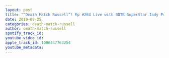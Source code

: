 ```yaml
---
layout: post
title: "“Death Match Russell”! Ep #264 Live with BOTB SuperStar Indy Pro Wrestler “Hooks”! Tune in!"
date: 2019-08-25
categories: death-match-russell
author: death-match-russell
spotify_track_id: 
youtube_video_id: 
apple_track_id: 1000447763254
youtube_metadata: 
---
```

